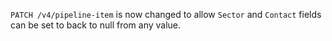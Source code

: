`PATCH /v4/pipeline-item` is now changed to allow `Sector` and `Contact` fields can be set to back to null from any value.

